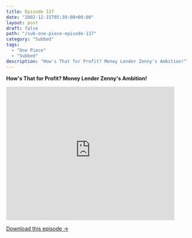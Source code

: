 ```yaml
---
title: Episode 137
date: "2002-12-15T05:30:00+00:00"
layout: post
draft: false
path: "/sub-one-piece-episode-137"
category: "Subbed"
tags:
  - "One Piece"
  - "Subbed"
description: "How's That for Profit? Money Lender Zenny's Ambition!"
---
```


**How's That for Profit? Money Lender Zenny's Ambition!**

<iframe width="640" height="360" src="https://www.rapidvideo.com/e/FXQE23VQYA" frameborder="0" marginwidth=0 marginheight=0 scrolling=no allowfullscreen style="max-width:90%;"></iframe>

<a href="http://ouo.io/qs/eCodkFEQ?s=https://www.rapidvideo.com/d/FXQE23VQYA" class="styled_a">Download this episode →</a>

